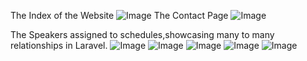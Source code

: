 The Index of the Website
![Image](https://github.com/user-attachments/assets/c8c04109-830c-42eb-9227-68196ee5b9e6)
The Contact Page
![Image](https://github.com/user-attachments/assets/995ed665-8e20-4623-b0d5-e2bf9993c7b6)

The Speakers assigned to schedules,showcasing many to many relationships in Laravel.
![Image](https://github.com/user-attachments/assets/ac3d5f28-9907-445f-88d9-996947d9884f)
![Image](https://github.com/user-attachments/assets/12f9e552-6019-4b1f-b364-fda320b88dd5)
![Image](https://github.com/user-attachments/assets/3f12480f-ddac-4b11-9ecc-67d8dfbfbee6)
![Image](https://github.com/user-attachments/assets/033bdc02-8897-4eec-b091-aaea4eff9689)
![Image](https://github.com/user-attachments/assets/3fe6722f-cc56-423b-9156-1aee431af1a6)
